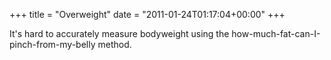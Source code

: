 +++
title = "Overweight"
date = "2011-01-24T01:17:04+00:00"
+++

It's hard to accurately measure bodyweight using the how-much-fat-can-I-pinch-from-my-belly method.
			
